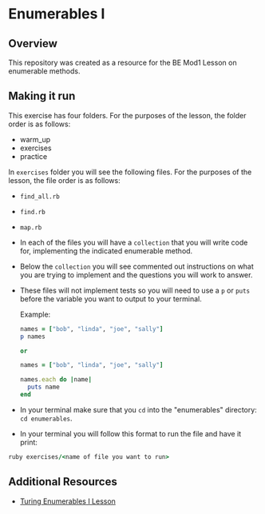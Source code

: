 <!-- Updated 12/13/2022 -->
# Enumerables I

## Overview

This repository was created as a resource for the BE Mod1 Lesson on enumerable methods.

## Making it run

This exercise has four folders. For the purposes of the lesson, the folder order is as follows:
  - warm_up
  - exercises
  - practice

In `exercises` folder you will see the following files. For the purposes of the lesson, the file order is as follows:
  - `find_all.rb`
  - `find.rb`
  - `map.rb`

- In each of the files you will have a `collection` that you will write code for, implementing the indicated enumerable method.
- Below the `collection` you will see commented out instructions on what you are trying to implement and the questions you will work to answer.
- These files will not implement tests so you will need to use a `p` or `puts` before the variable you want to output to your terminal.

  Example:
  ```ruby
  names = ["bob", "linda", "joe", "sally"]
  p names

  or

  names = ["bob", "linda", "joe", "sally"]

  names.each do |name|
    puts name
  end
  ```

- In your terminal make sure that you `cd` into the "enumerables" directory: `cd enumerables`.
- In your terminal you will follow this format to run the file and have it print:
```ruby
ruby exercises/<name of file you want to run>
```
## Additional Resources

- [Turing Enumerables I Lesson](https://backend.turing.edu/module1/lessons/enumerables_i)
